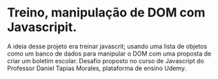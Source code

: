 ﻿# Treino, manipulação de DOM com Javascripit.

A ideia desse projeto era treinar javascrit; usando uma lista de objetos como um banco de dados para manipular o DOM com uma proposta de criar um boletim escolar.
Desafio proposto no curso de Javascript do Professor Daniel Tapias Morales, plataforma de ensino Udemy.
